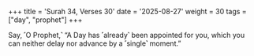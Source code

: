 +++
title = 'Surah 34, Verses 30'
date = '2025-08-27'
weight = 30
tags = ["day", "prophet"]
+++

Say, ˹O Prophet,˺ “A Day has ˹already˺ been appointed for you, which you can neither delay nor advance by a ˹single˺ moment.”